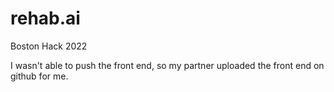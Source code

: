 # rehab.ai
Boston Hack 2022

I wasn't able to push the front end, so my partner uploaded the front end on github for me. 
